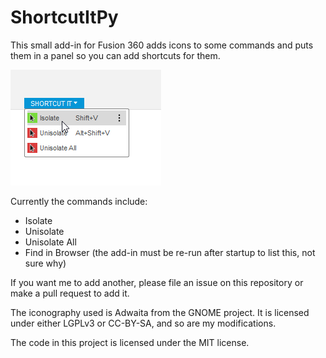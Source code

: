 # ShortcutItPy

This small add-in for Fusion 360 adds icons to some commands and puts them in
a panel so you can add shortcuts for them.

![demo image](demo.png)

Currently the commands include:
- Isolate
- Unisolate
- Unisolate All
- Find in Browser (the add-in must be re-run after startup to list this,
  not sure why)

If you want me to add another, please file an issue on this repository or make
a pull request to add it.

The iconography used is Adwaita from the GNOME project. It is licensed under
either LGPLv3 or CC-BY-SA, and so are my modifications.

The code in this project is licensed under the MIT license.
